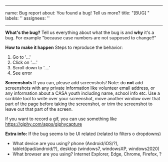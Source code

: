 
---
name: Bug report
about: You found a bug! Tell us more?
title: "[BUG] "
labels: ''
assignees: ''

---

**What's the bug?**
Tell us everything about what the bug is and **why** it's a bug. For example "because case numbers are not supposed to change!!"

**How to make it happen**
Steps to reproduce the behavior:
1. Go to '...'
1. Click on '....'
1. Scroll down to '....'
1. See error

**Screenshots**
If you can, please add screenshots! Note: do **not** add screenshots with any private information like volunteer email address, or any information about a CASA youth including name, school info etc. Use a scribble tool to write over your screenshot, move another window over that part of the page before taking the screenshot, or trim the screenshot to leave out that part of the screen. 

If you want to record a gif, you can use something like https://giphy.com/apps/giphycapture

**Extra info:**
If the bug seems to be UI related (related to filters o dropdowns)
- What device are you using? phone (Android/iOS/?), tablet(ipad/android/?), desktop (windows7, windowsXP, windows2020)
- What browser are you using? Internet Explorer, Edge, Chrome, Firefox, ?
